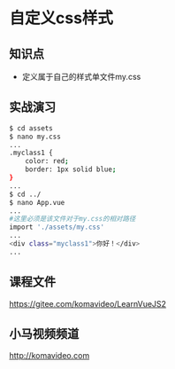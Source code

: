 自定义css样式
============

## 知识点

* 定义属于自己的样式单文件my.css

## 实战演习

~~~bash
$ cd assets
$ nano my.css
...
.myclass1 {
    color: red;
    border: 1px solid blue;
}
...
$ cd ../
$ nano App.vue
...
#这里必须是该文件对于my.css的相对路径
import './assets/my.css'
...
<div class="myclass1">你好！</div>
...
~~~

## 课程文件

https://gitee.com/komavideo/LearnVueJS2

## 小马视频频道

http://komavideo.com
